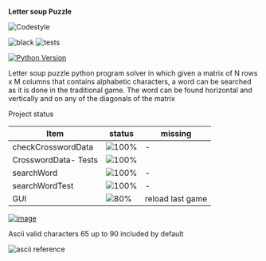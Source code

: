 **Letter soup Puzzle**

![Codestyle](https://img.shields.io/badge/code%20style-black-000000.svg)

![black](https://github.com/selobu/peakyoutest/actions/workflows/black.yml/badge.svg)
![tests](https://github.com/selobu/peakyoutest/actions/workflows/test.yml/badge.svg)

[![Python Version](https://img.shields.io/badge/python-3.8%20%7C%203.9%20%7C%203.10%20%7C%203.11-blue)](https://www.python.org/downloads/release/python-390/)

Letter soup puzzle python program solver in which given a matrix of N rows x M columns
that contains alphabetic characters, a word can be searched as it is done in the traditional game.
The word can be found horizontal and vertically and on any of the diagonals of the matrix


Project status

Item   | status | missing
----|-----|------
checkCrosswordData |  ![100%](https://progress-bar.dev/100) | -
CrosswordData- Tests |  ![100%](https://progress-bar.dev/100) | 
searchWord | ![100%](https://progress-bar.dev/100) | -
searchWordTest | ![100%](https://progress-bar.dev/100) | -
GUI | ![80%](https://progress-bar.dev/80) | reload last game


[![image](http://img.youtube.com/vi/ZRjcCYzADug/0.jpg)](https://youtu.be/ZRjcCYzADug)

Ascii valid characters 65 up to 90 included by default

![ascii reference](https://upload.wikimedia.org/wikipedia/commons/thumb/1/1b/ASCII-Table-wide.svg/1280px-ASCII-Table-wide.svg.png)

